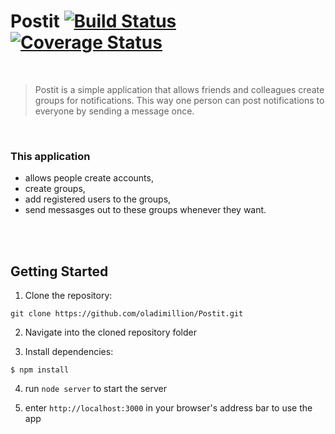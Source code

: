 # Postit      [![Build Status](https://travis-ci.org/oladimillion/Postit.svg?branch=test_branch)](https://travis-ci.org/oladimillion/Postit)      [![Coverage Status](https://coveralls.io/repos/github/oladimillion/Postit/badge.svg)](https://coveralls.io/github/oladimillion/Postit)
<br>

> Postit is a simple application that allows friends 
> and colleagues create groups for notifications.
> This way one person can post notifications to 
> everyone by sending a message once. 

<br>

### This application 
- allows people create accounts, 
- create groups,
- add registered users to the groups, 
- send messasges out to these groups whenever they want.

<br>
<br>

## Getting Started
1. Clone the repository:
```
git clone https://github.com/oladimillion/Postit.git
```
2. Navigate into the cloned repository folder

3. Install dependencies:
```
$ npm install
```
4. run `node server` to start the server

5. enter `http://localhost:3000` in your browser's address bar to use the app